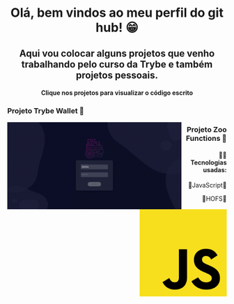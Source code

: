 <h1 align="center"> Olá, bem vindos ao meu perfil do git hub! 😁 </h1>
<h2 align="center"> Aqui vou colocar alguns projetos que venho trabalhando pelo curso da Trybe e também projetos pessoais. </h2>
<h4 align="center"> Clique nos projetos para visualizar o código escrito</h4>

<h3 align="left"> Projeto Trybe Wallet 👛 </h3>
<a target="_blank" href="https://github.com/andrezoide/Trybe-Projects/tree/main/projeto-trybewallet"><img align="left" width="400" height="200" src="src/assets/to_readme/projeto-trybeWallet.gif"></a>


  <h3 align="right"> Projeto Zoo Functions 🐅 </h3>
  <a target="_blank" href="https://github.com/andrezoide/Trybe-Projects/tree/main/projeto-zooofunctions/src"><img align="right" width="200" height="200" src="src/assets/to_readme/js-logo.png"></a>

<h4 align="right"> 👨‍💻 Tecnologias usadas: </h4>
    <p align="right">🔹JavaScript🔹</p>
    <p align="right">🔹HOFS🔹</p>
